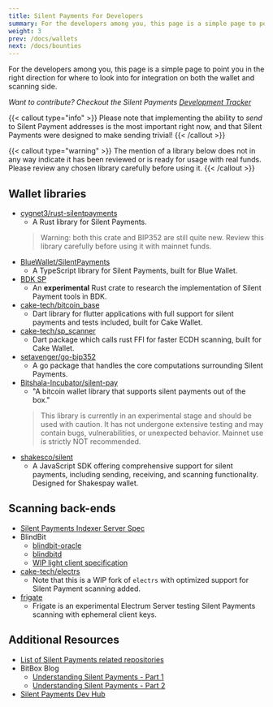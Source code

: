 ```yaml
---
title: Silent Payments For Developers
summary: For the developers among you, this page is a simple page to point you in the right direction for where to look into for integration on both the wallet and scanning side.
weight: 3
prev: /docs/wallets
next: /docs/bounties
---
```


For the developers among you, this page is a simple page to point you in the right direction for where to look into for integration on both the wallet and scanning side.

*Want to contribute? Checkout the Silent Payments [Development Tracker](https://github.com/orgs/silent-payments/projects/2/views/5)*

{{< callout type="info" >}}
  Please note that implementing the ability to *send* to Silent Payment addresses is the most important right now, and that Silent Payments were designed to make sending trivial!
{{< /callout >}}

{{< callout type="warning" >}}
  The mention of a library below does not in any way indicate it has been reviewed or is ready for usage with real funds. Please review any chosen library carefully before using it.
{{< /callout >}}

## Wallet libraries

- [cygnet3/rust-silentpayments](https://github.com/cygnet3/rust-silentpayments)
  - A Rust library for Silent Payments.
  > Warning: both this crate and BIP352 are still quite new. Review this library carefully before using it with mainnet funds.
- [BlueWallet/SilentPayments](https://github.com/BlueWallet/SilentPayments)
  - A TypeScript library for Silent Payments, built for Blue Wallet.
- [BDK SP](https://github.com/bitcoindevkit/bdk-sp)
  - An **experimental** Rust crate to research the implementation of Silent Payment tools in BDK.
- [cake-tech/bitcoin_base](https://github.com/cake-tech/bitcoin_base/tree/cake-update-v3)
  - Dart library for flutter applications with full support for silent payments and tests included, built for Cake Wallet.
- [cake-tech/sp_scanner](https://github.com/cake-tech/sp_scanner/tree/sp_v1.0.0)
  - Dart package which calls rust FFI for faster ECDH scanning, built for Cake Wallet.
- [setavenger/go-bip352](https://github.com/setavenger/go-bip352)
  - A go package that handles the core computations surrounding Silent Payments.
- [Bitshala-Incubator/silent-pay](https://github.com/Bitshala-Incubator/silent-pay)
  - "A bitcoin wallet library that supports silent payments out of the box."
  > This library is currently in an experimental stage and should be used with caution. It has not undergone extensive testing and may contain bugs, vulnerabilities, or unexpected behavior. Mainnet use is strictly NOT recommended.
- [shakesco/silent](https://github.com/shakesco/shakesco-silent)
  - A JavaScript SDK offering comprehensive support for silent payments, including sending, receiving, and scanning functionality. Designed for Shakespay wallet.

## Scanning back-ends

- [Silent Payments Indexer Server Spec](https://github.com/silent-payments/bIP0352-index-server-specification)
- BlindBit
  - [blindbit-oracle](https://github.com/setavenger/blindbit-oracle)
  - [blindbitd](https://github.com/setavenger/blindbitd)
  - [WIP light client specification](https://github.com/setavenger/BIP0352-light-client-specification)
- [cake-tech/electrs](https://github.com/cake-tech/electrs/tree/cake-update-v1)
  - Note that this is a WIP fork of `electrs` with optimized support for Silent Payment scanning added.
- [frigate](https://github.com/sparrowwallet/frigate)
  - Frigate is an experimental Electrum Server testing Silent Payments scanning with ephemeral client keys.

## Additional Resources

- [List of Silent Payments related repositories](https://github.com/orgs/silent-payments/repositories)
- BitBox Blog
  - [Understanding Silent Payments - Part 1](https://blog.bitbox.swiss/en/understanding-silent-payments-part-one)
  - [Understanding Silent Payments - Part 2](https://blog.bitbox.swiss/en/understanding-silent-payments-part-two)
- [Silent Payments Dev Hub](https://github.com/macgyver13/silent-payments-hub)